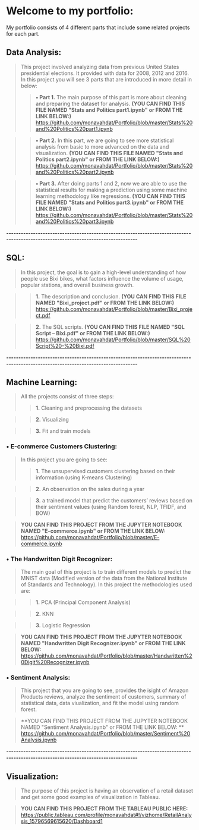 # Welcome to my portfolio:
My portfolio consists of 4 different parts that include some related projects for each part.


## Data Analysis: 
> This project involved analyzing data from previous United States presidential elections. It provided with data for 2008, 2012 and 2016. In this project you will see 3 parts that are introduced in more detail in below:
>> **•	Part 1.** The main purpose of this part is more about cleaning and preparing the dataset for analysis. **(YOU CAN FIND THIS FILE NAMED "Stats and Politics part1.ipynb" or FROM THE LINK BELOW:)**
>> https://github.com/monavahdat/Portfolio/blob/master/Stats%20and%20Politics%20part1.ipynb

>> **•	Part 2.** In this part, we are going to see more statistical analysis from basic to more advanced on the data and visualization. **(YOU CAN FIND THIS FILE NAMED "Stats and Politics part2.ipynb" or FROM THE LINK BELOW:)**
>> https://github.com/monavahdat/Portfolio/blob/master/Stats%20and%20Politics%20part2.ipynb


>> **•	Part 3.** After doing parts 1 and 2, now we are able to use the statistical results for making a prediction using some machine learning methodology like regressions. **(YOU CAN FIND THIS FILE NAMED "Stats and Politics part3.ipynb" or FROM THE LINK BELOW:)**
>> https://github.com/monavahdat/Portfolio/blob/master/Stats%20and%20Politics%20part3.ipynb


**----------------------------------------------------------------------------------------------------------------------------------**

## SQL:
> In this project, the goal is to gain a high-level understanding of how people use Bixi bikes, what factors influence the volume of usage, popular stations, and overall business growth. 

>> **1.**	The description and conclusion. **(YOU CAN FIND THIS FILE NAMED "Bixi_project.pdf" or FROM THE LINK BELOW:)**
>> https://github.com/monavahdat/Portfolio/blob/master/Bixi_project.pdf

>> **2.**	The SQL scripts. **(YOU CAN FIND THIS FILE NAMED "SQL Script – Bixi.pdf" or FROM THE LINK BELOW:)**
>> https://github.com/monavahdat/Portfolio/blob/master/SQL%20Script%20-%20Bixi.pdf

**----------------------------------------------------------------------------------------------------------------------------------**

## Machine Learning:
> All the projects consist of three steps:
>> **1.**	Cleaning and preprocessing the datasets

>> **2.**	Visualizing

>> **3.**	Fit and train models

### •	E-commerce Customers Clustering: 

> In this project you are going to see:
>> **1.**	The unsupervised customers clustering based on their information (using K-means Clustering)

>> **2.**	An observation on the sales during a year 

>> **3.**	a trained model that predict the customers’ reviews based on their sentiment values (using Random forest, NLP, TFIDF, and BOW)

> **YOU CAN FIND THIS PROJECT FROM THE JUPYTER NOTEBOOK NAMED "E-commerce.ipynb" or FROM THE LINK BELOW:**
> https://github.com/monavahdat/Portfolio/blob/master/E-commerce.ipynb

### •	The Handwritten Digit Recognizer: 

> The main goal of this project is to train different models to predict the MNIST data (Modified version of the data from the National Institute of Standards and Technology). In this project the methodologies used are:

>> **1.**	PCA (Principal Component Analysis)

>> **2.**	KNN

>> **3.**	Logistic Regression

> **YOU CAN FIND THIS PROJECT FROM THE JUPYTER NOTEBOOK NAMED "Handwritten Digit Recognizer.ipynb" or FROM THE LINK BELOW:**
> https://github.com/monavahdat/Portfolio/blob/master/Handwritten%20Digit%20Recognizer.ipynb

### •	Sentiment Analysis: 

> This project that you are going to see, provides the isight of Amazon Products reviews, analyze the sentiment of customers, summary of statistical data, data viualization, and fit the model using random forest.	

> **YOU CAN FIND THIS PROJECT FROM THE JUPYTER NOTEBOOK NAMED "Sentiment Analysis.ipynb" or FROM THE LINK BELOW: **
> https://github.com/monavahdat/Portfolio/blob/master/Sentiment%20Analysis.ipynb

**----------------------------------------------------------------------------------------------------------------------------------**

## Visualization: 
> The purpose of this project is having an observation of a retail dataset and get some good examples of visualization in Tableau.

> **YOU CAN FIND THIS PROJECT FROM THE TABLEAU PUBLIC HERE:**
> https://public.tableau.com/profile/monavahdat#!/vizhome/RetailAnalysis_15796569615620/Dashboard1


